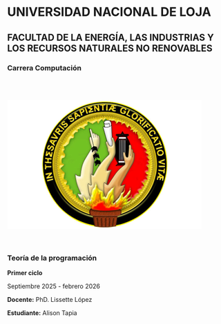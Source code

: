 
# UNIVERSIDAD NACIONAL DE LOJA
## FACULTAD DE LA ENERGÍA, LAS INDUSTRIAS Y LOS RECURSOS NATURALES NO RENOVABLES

### Carrera Computación
<br>
<br>

![LogoUNL](img/Sello_UNL.png)

<br>

### Teoría de la programación

**Primer ciclo**

Septiembre 2025 - febrero 2026

**Docente:** PhD. Lissette López

**Estudiante:** Alison Tapia
